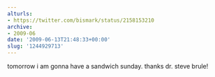 ```yaml
---
alturls:
- https://twitter.com/bismark/status/2158153210
archive:
- 2009-06
date: '2009-06-13T21:48:33+00:00'
slug: '1244929713'
---
```


tomorrow i am gonna have a sandwich sunday. thanks dr. steve brule!

